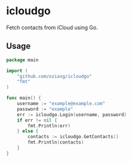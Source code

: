 # icloudgo
Fetch contacts from iCloud using Go.
## Usage
```go
package main

import (
	"github.com/oziasg/icloudgo"
	"fmt"
)

func main() {
	username := "example@example.com"
	password := "example"
	err := icloudgo.Login(username, password)
	if err != nil {
		fmt.Println(err)
	} else {
	    contacts := icloudgo.GetContacts()
	    fmt.Println(contacts)
	}
}
```
